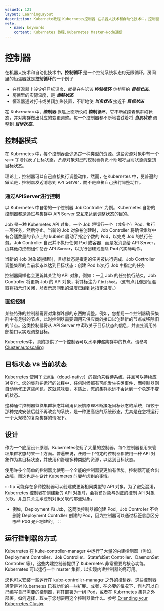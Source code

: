 ```yaml
---
vssueId: 121
layout: LearningLayout
description: Kubernete教程_Kubernetes控制器_在机器人技术和自动化技术中，控制循环是一个控制系统状态的无限循环。控制循环的例子有：房间里的恒温器。在恒温器上设定好目标温度，就是告诉该控制循环你想要的目标状态。房间里的实际温度，是当前状态恒温器通过打卡或关闭加热装置，不断地使当前状态接近于目标状态
meta:
  - name: keywords
    content: Kubernetes 教程,Kubernetes Master-Node通信
---
```


# 控制器

在机器人技术和自动化技术中，**控制循环** 是一个控制系统状态的无限循环。房间里的恒温器就是**控制循环**的一个例子

* 在恒温器上设定好目标温度，就是在告诉该 **控制循环** 你想要的 ***目标状态***。
* 房间里的实际温度，是 ***当前状态***
* 恒温器通过打卡或关闭加热装置，不断地使 ***当前状态*** 接近于 ***目标状态***

在 Kubernetes 中，**控制器** 就是上面所说的 **控制循环**，它不断监控着集群的状态，并对集群做出对应的变更调整。每一个控制器都不断地尝试着将 ***当前状态*** 调整到 ***目标状态***。

## 控制器模式

在 Kubernetes 中，每个控制器至少追踪一种类型的资源。这些资源对象中有一个 `spec` 字段代表了目标状态。资源对象对应的控制器负责不断地将当前状态调整到目标状态。

理论上，控制器可以自己直接执行调整动作，然而，在Kubernetes 中，更普遍的做法是，控制器发送消息到 API Server，而不是直接自己执行调整动作。

### 通过APIServer进行控制

以 Kubernetes 中自带的一个控制器 Job Controller 为例。KUbernetes 自带的控制器都是通过与集群中 API Server 交互来达到调整状态的目的。

Job 是一种 Kubernetes API 对象，一个 Job 将运行一个（或多个）Pod，执行一项任务，然后停止。当新的 Job 对象被创建时，Job Controller 将确保集群中有合适数量的节点上的 kubelet 启动了指定个数的 Pod，以完成 Job 的执行任务。Job Controller 自己并不执行任何 Pod 或容器，而是发消息给 API Server，由其他的控制组件配合 API Server，以执行创建或删除 Pod 的实际动作。

当新的 Job 对象被创建时，目标状态是指定的任务被执行完成。Job Controller 调整集群的当前状态以达到目标状态：创建 Pod 以执行 Job 中指定的任务

控制器同样也会更新其关注的 API 对象。例如：一旦 Job 的任务执行结束，Job Controller 将更新 Job 的 API 对象，将其标注为 `Finished`。（这有点儿像是恒温器将指示灯关闭，以表示房间里的温度已经到达指定温度。）

### 直接控制

某些特殊的控制器需要对集群外部的东西做调整。例如，您想用一个控制器确保集群中有足够的节点，此时控制器需要调用云供应商的接口以创建新的节点或移除旧的节点。这类控制器将从 API Server 中读取关于目标状态的信息，并直接调用外部接口以实现调整目标。

Kubernetes中，真的提供了一个控制器可以水平伸缩集群中的节点。请参考 [Cluster autoscaling](https://kubernetes.io/docs/tasks/administer-cluster/cluster-management/#cluster-autoscaling)

## 目标状态 vs 当前状态

Kubernetes 使用了 `云原生`（cloud-native）的视角来看待系统，并且可以持续应对变化。您的集群在运行的过程中，任何时候都有可能发生突发事件，而控制器则自动地修正这些问题。这就意味着，本质上，您的集群永远不会达到一个稳定不变的状态。

这种通过控制器监控集群状态并利用负反馈原理不断接近目标状态的系统，相较于那种完成安装后就不再改变的系统，是一种更高级的系统形态，尤其是在您将运行一个大规模的复杂集群的情况下。

## 设计

作为一个底层设计原则，Kubernetes使用了大量的控制器，每个控制器都用来管理集群状态的某一个方面。普遍来说，任何一个特定的控制器都使用一种 API 对象作为其目标状态，并使用和管理多种类型的资源，以达到目标状态。

使用许多个简单的控制器比使用一个全能的控制器要更加有优势。控制器可能会出故障，而这也是在设计 Kubernetes 时要考虑到的事情。

::: tip
可能存在多种控制器可以创建或更新相同类型的 API 对象。为了避免混淆，Kubernetes 控制器在创建新的 API 对象时，会将该对象与对应的控制 API 对象关联，并且只关注与控制对象关联的那些对象。
* 例如，Deployment 和 Job，这两类控制器都创建 Pod。Job Controller 不会删除 Deployment Controller 创建的 Pod，因为控制器可以通过标签信息区分哪些 Pod 是它创建的。
:::
<!--FIXME 标签 的链接-->

## 运行控制器的方式

Kubernetes 在 kube-controller-manager 中运行了大量的内建控制器（例如，Deployment Controller、Job Controller、StatefulSet Controller、DaemonSet Controller 等）。这些内建控制器提供了 Kubernetes 非常重要的核心功能。Kubernetes 可以运行一个 master 集群，以实现内建控制器的高可用。

您也可以安装一些运行在 kube-controller-manager 之外的控制器，这些控制器通常是对 Kubernetes 已有功能的一些扩展。或者，在必要的情况下，您也可以自己编写自己需要的控制器，将其部署为一组 Pod，或者在 Kubernetes 集群之外部署。如何选择，取决于您想要用这个控制器做什么。参考 [Extending your Kubernetes Cluster](https://kubernetes.io/docs/concepts/extend-kubernetes/extend-cluster/)
